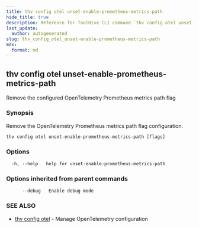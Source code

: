 ```yaml
---
title: thv config otel unset-enable-prometheus-metrics-path
hide_title: true
description: Reference for ToolHive CLI command `thv config otel unset-enable-prometheus-metrics-path`
last_update:
  author: autogenerated
slug: thv_config_otel_unset-enable-prometheus-metrics-path
mdx:
  format: md
---
```


## thv config otel unset-enable-prometheus-metrics-path

Remove the configured OpenTelemetry Prometheus metrics path flag

### Synopsis

Remove the OpenTelemetry Prometheus metrics path flag configuration.

```
thv config otel unset-enable-prometheus-metrics-path [flags]
```

### Options

```
  -h, --help   help for unset-enable-prometheus-metrics-path
```

### Options inherited from parent commands

```
      --debug   Enable debug mode
```

### SEE ALSO

* [thv config otel](thv_config_otel.md)	 - Manage OpenTelemetry configuration

